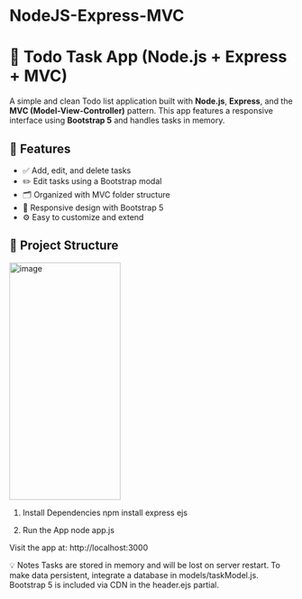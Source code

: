 # NodeJS-Express-MVC

# 📝 Todo Task App (Node.js + Express + MVC)
  
A simple and clean Todo list application built with **Node.js**, **Express**, and the **MVC (Model-View-Controller)** pattern. This app features a responsive interface using **Bootstrap 5** and handles tasks in memory.
  
## 🚀 Features  
- ✅ Add, edit, and delete tasks  
- ✏️ Edit tasks using a Bootstrap modal  
- 🗂️ Organized with MVC folder structure  
- 📱 Responsive design with Bootstrap 5  
- ⚙️ Easy to customize and extend  

    
## 📂 Project Structure    
<img width="197" height="421" alt="image" src="https://github.com/user-attachments/assets/f6bf2b31-634a-4e15-8d2d-3c774db59d70" />


1. Install Dependencies
   npm install express ejs
   
2. Run the App
   node app.js
  
Visit the app at: http://localhost:3000 

💡 Notes
Tasks are stored in memory and will be lost on server restart.
To make data persistent, integrate a database in models/taskModel.js.
Bootstrap 5 is included via CDN in the header.ejs partial.
